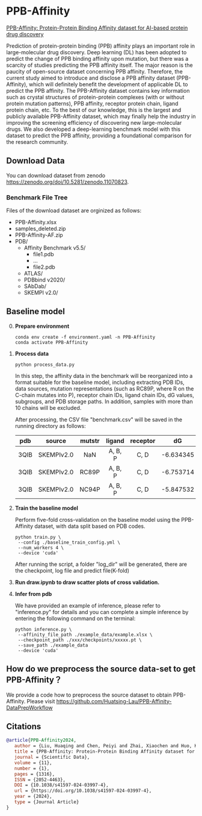 <!-- #region -->
# PPB-Affinity

[PPB-Affinity: Protein-Protein Binding Affinity dataset for AI-based protein drug discovery](https://www.nature.com/articles/s41597-024-03997-4)

Prediction of protein-protein binding (PPB) affinity plays an important role in large-molecular drug discovery. Deep learning (DL) has been adopted to predict the change of PPB binding affinity upon mutation, but there was a scarcity of studies predicting the PPB affinity itself. The major reason is the paucity of open-source dataset concerning PPB affinity. Therefore, the current study aimed to introduce and disclose a PPB affinity dataset (PPB-Affinity), which will definitely benefit the development of applicable DL to predict the PPB affinity. The PPB-Affinity dataset contains key information such as crystal structures of protein-protein complexes (with or without protein mutation patterns), PPB affinity, receptor protein chain, ligand protein chain, etc. To the best of our knowledge, this is the largest and publicly available PPB-Affinity dataset, which may finally help the industry in improving the screening efficiency of discovering new large-molecular drugs. We also developed a deep-learning benchmark model with this dataset to predict the PPB affinity, providing a foundational comparison for the research community.

## Download Data

You can download dataset from zenodo https://zenodo.org/doi/10.5281/zenodo.11070823.

### Benchmark File Tree

Files of the download dataset are orginized as follows:
- PPB-Affinity.xlsx
- samples_deleted.zip
- PPB-Affinity-AF.zip
- PDB/
  - Affinity Benchmark v5.5/
    - file1.pdb
    - ...
    - file2.pdb
  - ATLAS/
  - PDBbind v2020/
  - SAbDab/
  - SKEMPI v2.0/


## Baseline model

0. **Prepare environment**

   ```
   conda env create -f environment.yaml -n PPB-Affinity
   conda activate PPB-Affinity
   ```

1. **Process data**

   ```
   python process_data.py
   ```

   In this step, the affinity data in the benchmark will be reorganized into a format suitable for the baseline model, including extracting PDB IDs, data sources, mutation representations (such as RC89P, where R on the C-chain mutates into P), receptor chain IDs, ligand chain IDs, dG values, subgroups, and PDB storage paths. In addition, samples with more than 10 chains will be excluded.

   After processing, the CSV file "benchmark.csv" will be saved in the running directory as follows:

   | pdb  |   source   | mutstr | ligand  | receptor |    dG     | Subgroup |  pdb_path   |
   | :--: | :--------: | :----: | :-----: | :------: | :-------: | :------: | :---------: |
   | 3QIB | SKEMPIv2.0 |  NaN   | A, B, P |   C, D   | -6.634345 | TCR-pMHC | xxx/xxx.pdb |
   | 3QIB | SKEMPIv2.0 | RC89P  | A, B, P |   C, D   | -6.753714 | TCR-pMHC | xxx/xxx.pdb |
   | 3QIB | SKEMPIv2.0 | NC94P  | A, B, P |   C, D   | -5.847532 | TCR-pMHC | xxx/xxx.pdb |

2. **Train the baseline model**

  	Perform five-fold cross-validation on the baseline model using the PPB-Affinity dataset, with data split based on PDB codes.

   ```
   python train.py \
   	--config ./baseline_train_config.yml \
   	--num_workers 4 \
   	--device 'cuda'
   ```

   	After running the script, a folder "log_dir" will be generated, there are the checkpoint, log file and predict file(K-fold)

3. **Run draw.ipynb to draw scatter plots of cross validation.**

4. **Infer from pdb**

   We have provided an example of inference, please refer to "inference.py" for details and you can complete a simple inference by entering the following command on the terminal:

   ```
   python inference.py \
   	--affinity_file_path ./example_data/example.xlsx \
   	--checkpoint_path ./xxx/checkpoints/xxxxx.pt \
   	--save_path ./example_data
   	--device 'cuda'
   ```

## How do we preprocess the source data-set to get PPB-Affinity？

We provide a code how to preprocess the source dataset to obtain PPB-Affinity. Please visit https://github.com/Huatsing-Lau/PPB-Affinity-DataPrepWorkflow

## Citations
```bibtex
@article{PPB-Affinity2024,
   author = {Liu, Huaqing and Chen, Peiyi and Zhai, Xiaochen and Huo, Ku-Geng and Zhou, Shuxian and Han, Lanqing and Fan, Guoxin},
   title = {PPB-Affinity: Protein-Protein Binding Affinity dataset for AI-based protein drug discovery},
   journal = {Scientific Data},
   volume = {11},
   number = {1},
   pages = {1316},
   ISSN = {2052-4463},
   DOI = {10.1038/s41597-024-03997-4},
   url = {https://doi.org/10.1038/s41597-024-03997-4},
   year = {2024},
   type = {Journal Article}
}
````
<!-- #endregion -->
